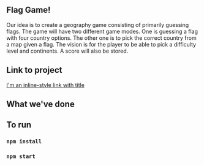 ## Flag Game!

Our idea is to create a geography game consisting of primarily guessing flags. The game will have two different game modes. One is guessing a flag with four country options. The other one is to pick the correct country from a map given a flag. 
The vision is for the player to be able to pick a difficulty level and continents. 
A score will also be stored.

## Link to project

[I'm an inline-style link with title](https://flagmaster-ea8b8.firebaseapp.com/ "Project can be found here:")


## What we've done




## To run
### `npm install`
### `npm start`

